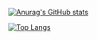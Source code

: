 [![Anurag's GitHub stats](https://github-readme-stats.vercel.app/api?username=BenLiang0419&hide=prs&count_private=true&show_icons=true&theme=dracula)](https://github.com/anuraghazra/github-readme-stats)

[![Top Langs](https://github-readme-stats.vercel.app/api/top-langs/?username=BenLiang0419)](https://github.com/anuraghazra/github-readme-stats)
